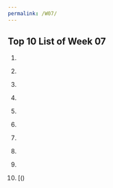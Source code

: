 ```yaml
---
permalink: /W07/
---
```


## Top 10 List of Week 07

1. []()<br/>

2. []()<br/>

3. []()<br/> 

4. []()<br/>

5. []()<br/>

6. []()<br/>

7. []()<br/>

8. []()<br/>

9. []()<br/>

10. [()<br/>
